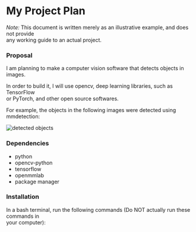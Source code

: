 # My Project Plan

*Note:* This document is written merely as an illustrative example, and does not provide  
any working guide to an actual project.

### Proposal

I am planning to make a computer vision software that detects objects in images.  

In order to build it, I will use opencv, deep learning libraries, such as TensorFlow  
or PyTorch, and other open source softwares.  

For example, the objects in the following images were detected using mmdetection:  

![detected objects](https://user-images.githubusercontent.com/12907710/137271636-56ba1cd2-b110-4812-8221-b4c120320aa9.png)

### Dependencies

- python  
- opencv-python  
- tensorflow  
- openmmlab  
- package manager  

### Installation

In a bash terminal, run the following commands (Do NOT actually run these commands in  
your computer):

